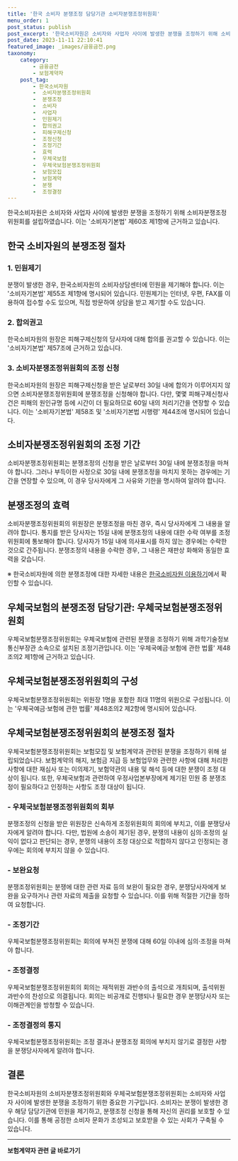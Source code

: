 ```yaml
---
title: '한국 소비자 분쟁조정 담당기관 소비자분쟁조정위원회'
menu_order: 1
post_status: publish
post_excerpt: '한국소비자원은 소비자와 사업자 사이에 발생한 분쟁을 조정하기 위해 소비자분쟁조정위원회를 설립하였습니다. 이는  소비자기본법  제60조 제1항에 근거하고 있습니다.'
post_date: 2023-11-11 22:10:41
featured_image: _images/금융금전.png
taxonomy:
    category:
        - 금융금전
        - 보험계약자
    post_tag:
        - 한국소비자원
        -  소비자분쟁조정위원회
        -  분쟁조정
        -  소비자
        -  사업자
        -  민원제기
        -  합의권고
        -  피해구제신청
        -  조정신청
        -  조정기간
        -  효력
        -  우체국보험
        -  우체국보험분쟁조정위원회
        -  보험모집
        -  보험계약
        -  분쟁
        -  조정결정
---
```



한국소비자원은 소비자와 사업자 사이에 발생한 분쟁을 조정하기 위해 소비자분쟁조정위원회를 설립하였습니다. 이는 '소비자기본법' 제60조 제1항에 근거하고 있습니다.

## 한국 소비자원의 분쟁조정 절차

### 1. 민원제기

분쟁이 발생한 경우, 한국소비자원의 소비자상담센터에 민원을 제기해야 합니다. 이는 '소비자기본법' 제55조 제1항에 명시되어 있습니다. 민원제기는 인터넷, 우편, FAX를 이용하여 접수할 수도 있으며, 직접 방문하여 상담을 받고 제기할 수도 있습니다.

### 2. 합의권고

한국소비자원의 원장은 피해구제신청의 당사자에 대해 합의를 권고할 수 있습니다. 이는 '소비자기본법' 제57조에 근거하고 있습니다.

### 3. 소비자분쟁조정위원회의 조정 신청

한국소비자원의 원장은 피해구제신청을 받은 날로부터 30일 내에 합의가 이루어지지 않으면 소비자분쟁조정위원회에 분쟁조정을 신청해야 합니다. 다만, 몇몇 피해구제신청사건은 피해의 원인규명 등에 시간이 더 필요하므로 60일 내의 처리기간을 연장할 수 있습니다. 이는 '소비자기본법' 제58조 및 '소비자기본법 시행령' 제44조에 명시되어 있습니다.

## 소비자분쟁조정위원회의 조정 기간

소비자분쟁조정위원회는 분쟁조정의 신청을 받은 날로부터 30일 내에 분쟁조정을 마쳐야 합니다. 그러나 부득이한 사정으로 30일 내에 분쟁조정을 마치지 못하는 경우에는 기간을 연장할 수 있으며, 이 경우 당사자에게 그 사유와 기한을 명시하여 알려야 합니다.

## 분쟁조정의 효력

소비자분쟁조정위원회의 위원장은 분쟁조정을 마친 경우, 즉시 당사자에게 그 내용을 알려야 합니다. 통지를 받은 당사자는 15일 내에 분쟁조정의 내용에 대한 수락 여부를 조정위원회에 통보해야 합니다. 당사자가 15일 내에 의사표시를 하지 않는 경우에는 수락한 것으로 간주됩니다. 분쟁조정의 내용을 수락한 경우, 그 내용은 재판상 화해와 동일한 효력을 갖습니다.

※ 한국소비자원에 의한 분쟁조정에 대한 자세한 내용은 [한국소비자원 이용하기](https://www.kca.go.kr/cmm/fms/FileDown.do?atchFileId=09182380-09af-11ec-b807-0f6ad4e41a2b&fileSn=1)에서 확인할 수 있습니다.

## 우체국보험의 분쟁조정 담당기관: 우체국보험분쟁조정위원회

우체국보험분쟁조정위원회는 우체국보험에 관련된 분쟁을 조정하기 위해 과학기술정보통신부장관 소속으로 설치된 조정기관입니다. 이는 '우체국예금·보험에 관한 법률' 제48조의2 제1항에 근거하고 있습니다.

## 우체국보험분쟁조정위원회의 구성

우체국보험분쟁조정위원회는 위원장 1명을 포함한 최대 11명의 위원으로 구성됩니다. 이는 '우체국예금·보험에 관한 법률' 제48조의2 제2항에 명시되어 있습니다.

## 우체국보험분쟁조정위원회의 분쟁조정 절차

우체국보험분쟁조정위원회는 보험모집 및 보험계약과 관련된 분쟁을 조정하기 위해 설립되었습니다. 보험계약의 해지, 보험금 지급 등 보험업무와 관련한 사항에 대해 처리한 사항에 대한 재심사 또는 이의제기, 보험약관의 내용 및 해석 등에 대한 분쟁이 조정 대상이 됩니다. 또한, 우체국보험과 관련하여 우정사업본부장에게 제기된 민원 중 분쟁조정이 필요하다고 인정하는 사항도 조정 대상이 됩니다.

###  - 우체국보험분쟁조정위원회의 회부

분쟁조정의 신청을 받은 위원장은 신속하게 조정위원회의 회의에 부치고, 이를 분쟁당사자에게 알려야 합니다. 다만, 법원에 소송이 제기된 경우, 분쟁의 내용이 심의·조정의 실익이 없다고 판단되는 경우, 분쟁의 내용이 조정 대상으로 적합하지 않다고 인정되는 경우에는 회의에 부치지 않을 수 있습니다.

###  - 보완요청

분쟁조정위원회는 분쟁에 대한 관련 자료 등의 보완이 필요한 경우, 분쟁당사자에게 보완을 요구하거나 관련 자료의 제출을 요청할 수 있습니다. 이를 위해 적절한 기간을 정하여 요청합니다.

###  - 조정기간

우체국보험분쟁조정위원회는 회의에 부쳐진 분쟁에 대해 60일 이내에 심의·조정을 마쳐야 합니다.

###  - 조정결정

우체국보험분쟁조정위원회의 회의는 재적위원 과반수의 출석으로 개최되며, 출석위원 과반수의 찬성으로 의결됩니다. 회의는 비공개로 진행되나 필요한 경우 분쟁당사자 또는 이해관계인을 방청할 수 있습니다.

###  - 조정결정의 통지

우체국보험분쟁조정위원회는 조정 결과나 분쟁조정 회의에 부치지 않기로 결정한 사항을 분쟁당사자에게 알려야 합니다.

## 결론

한국소비자원의 소비자분쟁조정위원회와 우체국보험분쟁조정위원회는 소비자와 사업자 사이에 발생한 분쟁을 조정하기 위한 중요한 기구입니다. 소비자는 분쟁이 발생한 경우 해당 담당기관에 민원을 제기하고, 분쟁조정 신청을 통해 자신의 권리를 보호할 수 있습니다. 이를 통해 공정한 소비자 문화가 조성되고 보호받을 수 있는 사회가 구축될 수 있습니다.
<!-- wp:separator -->
<hr class="wp-block-separator has-alpha-channel-opacity"/>
<!-- /wp:separator -->

<!-- wp:group {"backgroundColor":"base","layout":{"type":"constrained"}} -->
<div class="wp-block-group has-base-background-color has-background"><!-- wp:paragraph {"align":"center","fontSize":"medium"} -->
<p class="has-text-align-center has-large-font-size"><strong>보험계약자 관련 글 바로가기</strong></p>
<!-- /wp:paragraph -->


<!-- wp:latest-posts
{"categories":[{"id":13963,"count":19,"description":"","link":"https://uknowlaw.com/category/%eb%b3%b4%ed%97%98%ea%b3%84%ec%95%bd%ec%9e%90/","name":"보험계약자","slug":"보험계약자","taxonomy":"category","parent":0,"meta":[],"_links":{"self":[{"href":"https://uknowlaw.com/wp-json/wp/v2/categories/13963"}],"collection":[{"href":"https://uknowlaw.com/wp-json/wp/v2/categories"}],"about":[{"href":"https://uknowlaw.com/wp-json/wp/v2/taxonomies/category"}],"wp:post_type":[{"href":"https://uknowlaw.com/wp-json/wp/v2/posts?categories=13963"}],"curies":[{"name":"wp","href":"https://api.w.org/{rel}","templated":true}]}}],"postsToShow":100,"excerptLength":28,"postLayout":"grid","columns":2,"featuredImageAlign":"left","featuredImageSizeSlug":"large","fontSize":"small"} /--></div>
<!-- /wp:group -->